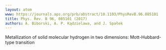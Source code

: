 ```yaml
---
layout: atom
www: https://journals.aps.org/prb/abstract/10.1103/PhysRevB.96.085101
title: Phys. Rev. B 96, 085101 (2017)
authors: A. Biborski, A. P. Kądzielawa, and J. Spałek
---
```

Metallization of solid molecular hydrogen in two dimensions: Mott-Hubbard-type transition
